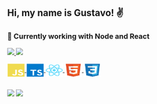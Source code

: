 ## Hi, my name is Gustavo! ✌
### 🔭 Currently working with Node and React

<div>
  <a href="https://github.com/gustavo-evaristo">
  <img height="180em" src="https://github-readme-stats.vercel.app/api/top-langs/?username=gustavo-evaristo&layout=compact&langs_count=7&theme=dracula"/>
  <img height="180em" src="https://github-readme-stats.vercel.app/api?username=gustavo-evaristo&show_icons=true&theme=dracula&include_all_commits=true&count_private=true"/>
</div>
  
  <div style="display: inline_block"><br>
  <img align="center" alt="javascript" height="30" width="40" src="https://raw.githubusercontent.com/devicons/devicon/master/icons/javascript/javascript-plain.svg">
  <img align="center" alt="typescript" height="30" width="40" src="https://raw.githubusercontent.com/devicons/devicon/master/icons/typescript/typescript-plain.svg">
  <img align="center" alt="React" height="30" width="40" src="https://raw.githubusercontent.com/devicons/devicon/master/icons/react/react-original.svg">
  <img align="center" alt="HTML" height="30" width="40" src="https://raw.githubusercontent.com/devicons/devicon/master/icons/html5/html5-original.svg">
  <img align="center" alt="CSS" height="30" width="40" src="https://raw.githubusercontent.com/devicons/devicon/master/icons/css3/css3-original.svg">
</div>

  
##
 
<div> 
  <a href = "mailto:gug.henri1@gmail.com"><img src="https://img.shields.io/badge/-Gmail-%23333?style=for-the-badge&logo=gmail&logoColor=red" target="_blank"></a>
  <a href="https://www.linkedin.com/in/gustavo-evaristo" target="_blank"><img src="https://img.shields.io/badge/-LinkedIn-%230077B5?style=for-the-badge&logo=linkedin&logoColor=white" target="_blank"></a> 
 
</div>
